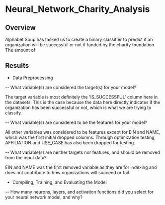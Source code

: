 # Neural_Network_Charity_Analysis

## Overview
Alphabet Soup has tasked us to create a binary classifier to predict if an organization will be successful or not if funded by the charity foundation. The amount of 

## Results
- Data Preprocessing

-- What variable(s) are considered the target(s) for your model?
 
 The target variable is most definitely the 'IS_SUCCESSFUL' column here in the datasets. This is the case because the data here directly indicates if the organization has been successful or not, which is what we are trying to classify.
 
-- What variable(s) are considered to be the features for your model?

All other variables was considered to be features except for EIN and NAME, which was the first initial dropped columns. Through optimization testing, AFFILIATION and USE_CASE has also been dropped for testing.

-- What variable(s) are neither targets nor features, and should be removed from the input data?

EIN and NAME was the first removed variable as they are for indexing and does not contribute to how organizations will succeed or fail.

- Compiling, Training, and Evaluating the Model

-- How many neurons, layers, and activation functions did you select for your neural network model, and why?

